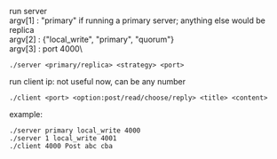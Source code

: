 
run server \
argv[1] : "primary" if running a primary server; anything else would be replica\
argv[2] : {"local_write", "primary", "quorum"}\
argv[3] : port 4000\
```
./server <primary/replica> <strategy> <port>
```

run client
ip: not useful now, can be any number
```
./client <port> <option:post/read/choose/reply> <title> <content>
```

example:
```
./server primary local_write 4000
./server 1 local_write 4001
./client 4000 Post abc cba
```
